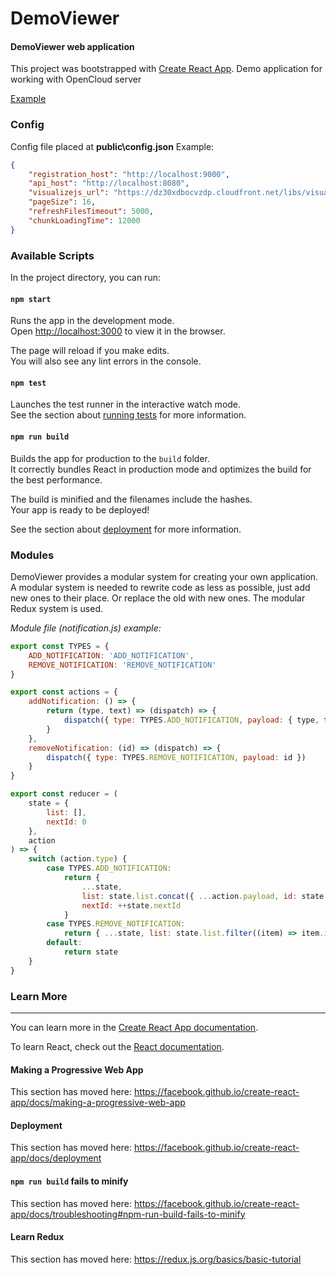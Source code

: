 # DemoViewer

#### DemoViewer web application

This project was bootstrapped with [Create React App](https://github.com/facebook/create-react-app).
Demo application for working with OpenCloud server

[Example](http://cloud.opendesign.com/#/)

### Config

Config file placed at **public\config.json**
Example:

```json
{
    "registration_host": "http://localhost:9000",
    "api_host": "http://localhost:8080",
    "visualizejs_url": "https://dz30xdbocvzdp.cloudfront.net/libs/visualizejs/master/Visualize.js",
    "pageSize": 16,
    "refreshFilesTimeout": 5000,
    "chunkLoadingTime": 12000
}
```

### Available Scripts

In the project directory, you can run:

#### `npm start`

Runs the app in the development mode.<br>
Open [http://localhost:3000](http://localhost:3000) to view it in the browser.

The page will reload if you make edits.<br>
You will also see any lint errors in the console.

#### `npm test`

Launches the test runner in the interactive watch mode.<br>
See the section about [running tests](https://facebook.github.io/create-react-app/docs/running-tests) for more information.

#### `npm run build`

Builds the app for production to the `build` folder.<br>
It correctly bundles React in production mode and optimizes the build for the best performance.

The build is minified and the filenames include the hashes.<br>
Your app is ready to be deployed!

See the section about [deployment](https://facebook.github.io/create-react-app/docs/deployment) for more information.

### Modules

DemoViewer provides a modular system for creating your own application. A modular system is needed to rewrite code as less as possible, just add new ones to their place. Or replace the old with new ones. The modular Redux system is used.

_Module file (notification.js) example:_

```javascript
export const TYPES = {
    ADD_NOTIFICATION: 'ADD_NOTIFICATION',
    REMOVE_NOTIFICATION: 'REMOVE_NOTIFICATION'
}

export const actions = {
    addNotification: () => {
        return (type, text) => (dispatch) => {
            dispatch({ type: TYPES.ADD_NOTIFICATION, payload: { type, text } })
        }
    },
    removeNotification: (id) => (dispatch) => {
        dispatch({ type: TYPES.REMOVE_NOTIFICATION, payload: id })
    }
}

export const reducer = (
    state = {
        list: [],
        nextId: 0
    },
    action
) => {
    switch (action.type) {
        case TYPES.ADD_NOTIFICATION:
            return {
                ...state,
                list: state.list.concat({ ...action.payload, id: state.nextId }),
                nextId: ++state.nextId
            }
        case TYPES.REMOVE_NOTIFICATION:
            return { ...state, list: state.list.filter((item) => item.id !== action.payload) }
        default:
            return state
    }
}
```

### Learn More

---

You can learn more in the [Create React App documentation](https://facebook.github.io/create-react-app/docs/getting-started).

To learn React, check out the [React documentation](https://reactjs.org/).

#### Making a Progressive Web App

This section has moved here: https://facebook.github.io/create-react-app/docs/making-a-progressive-web-app

#### Deployment

This section has moved here: https://facebook.github.io/create-react-app/docs/deployment

#### `npm run build` fails to minify

This section has moved here: https://facebook.github.io/create-react-app/docs/troubleshooting#npm-run-build-fails-to-minify

#### Learn Redux

This section has moved here: https://redux.js.org/basics/basic-tutorial
